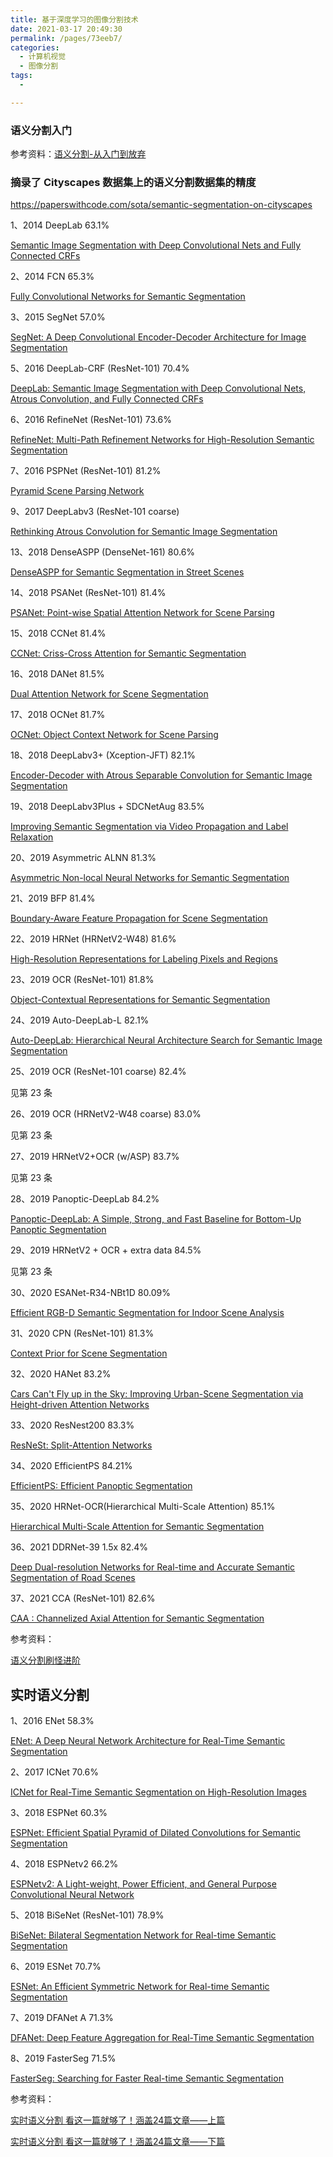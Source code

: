 ```yaml
---
title: 基于深度学习的图像分割技术
date: 2021-03-17 20:49:30
permalink: /pages/73eeb7/
categories:
  - 计算机视觉
  - 图像分割
tags:
  - 

---
```


### 语义分割入门

参考资料：[语义分割-从入门到放弃](https://zhuanlan.zhihu.com/p/48670341)

### 摘录了 Cityscapes 数据集上的语义分割数据集的精度                                                                                                              
https://paperswithcode.com/sota/semantic-segmentation-on-cityscapes

1、2014 DeepLab 63.1%

[Semantic Image Segmentation with Deep Convolutional Nets and Fully Connected CRFs](https://paperswithcode.com/paper/semantic-image-segmentation-with-deep)

2、2014 FCN 65.3%

[Fully Convolutional Networks for Semantic Segmentation](https://paperswithcode.com/paper/fully-convolutional-networks-for-semantic)

3、2015 SegNet 57.0%

[SegNet: A Deep Convolutional Encoder-Decoder Architecture for Image Segmentation](https://paperswithcode.com/paper/segnet-a-deep-convolutional-encoder-decoder)

5、2016 DeepLab-CRF (ResNet-101) 70.4%

[DeepLab: Semantic Image Segmentation with Deep Convolutional Nets, Atrous Convolution, and Fully Connected CRFs](https://paperswithcode.com/paper/deeplab-semantic-image-segmentation-with-deep)

6、2016 RefineNet (ResNet-101) 73.6%

[RefineNet: Multi-Path Refinement Networks for High-Resolution Semantic Segmentation](https://paperswithcode.com/paper/refinenet-multi-path-refinement-networks-for)

7、2016 PSPNet (ResNet-101) 81.2%

[Pyramid Scene Parsing Network](https://paperswithcode.com/paper/pyramid-scene-parsing-network)

9、2017 DeepLabv3 (ResNet-101 coarse)

[Rethinking Atrous Convolution for Semantic Image Segmentation](https://paperswithcode.com/paper/rethinking-atrous-convolution-for-semantic)

13、2018 DenseASPP  (DenseNet-161) 80.6%

[DenseASPP for Semantic Segmentation in Street Scenes](https://paperswithcode.com/paper/denseaspp-for-semantic-segmentation-in-street)

14、2018 PSANet (ResNet-101) 81.4%

[PSANet: Point-wise Spatial Attention Network for Scene Parsing](https://paperswithcode.com/paper/psanet-point-wise-spatial-attention-network)

15、2018 CCNet 81.4%

[CCNet: Criss-Cross Attention for Semantic Segmentation](https://paperswithcode.com/paper/ccnet-criss-cross-attention-for-semantic)

16、2018 DANet 81.5%

[Dual Attention Network for Scene Segmentation](https://paperswithcode.com/paper/dual-attention-network-for-scene-segmentation)

17、2018 OCNet 81.7%

[OCNet: Object Context Network for Scene Parsing](https://paperswithcode.com/paper/ocnet-object-context-network-for-scene)

18、2018 DeepLabv3+ (Xception-JFT) 82.1%

[Encoder-Decoder with Atrous Separable Convolution for Semantic Image Segmentation](https://paperswithcode.com/paper/encoder-decoder-with-atrous-separable)

19、2018 DeepLabv3Plus + SDCNetAug 83.5%

[Improving Semantic Segmentation via Video Propagation and Label Relaxation](https://paperswithcode.com/paper/improving-semantic-segmentation-via-video)

20、2019 Asymmetric ALNN 81.3%

[Asymmetric Non-local Neural Networks for Semantic Segmentation](https://paperswithcode.com/paper/asymmetric-non-local-neural-networks-for)

21、2019 BFP 81.4%

[Boundary-Aware Feature Propagation for Scene Segmentation](https://paperswithcode.com/paper/boundary-aware-feature-propagation-for-scene)

22、2019 HRNet (HRNetV2-W48) 81.6%

[High-Resolution Representations for Labeling Pixels and Regions](https://paperswithcode.com/paper/high-resolution-representations-for-labeling)

23、2019 OCR (ResNet-101) 81.8%

[Object-Contextual Representations for Semantic Segmentation](https://paperswithcode.com/paper/object-contextual-representations-for)

24、2019 Auto-DeepLab-L 82.1%

[Auto-DeepLab: Hierarchical Neural Architecture Search for Semantic Image Segmentation](https://paperswithcode.com/paper/auto-deeplab-hierarchical-neural-architecture)

25、2019 OCR (ResNet-101 coarse) 82.4%

见第 23 条

26、2019 OCR (HRNetV2-W48 coarse) 83.0%

见第 23 条

27、2019 HRNetV2+OCR (w/ASP) 83.7%

见第 23 条

28、2019 Panoptic-DeepLab 84.2%

[Panoptic-DeepLab: A Simple, Strong, and Fast Baseline for Bottom-Up Panoptic Segmentation](https://paperswithcode.com/paper/panoptic-deeplab-a-simple-strong-and-fast)

29、2019 HRNetV2 + OCR + extra data 84.5%

见第 23 条

30、2020 ESANet-R34-NBt1D 80.09%

[Efficient RGB-D Semantic Segmentation for Indoor Scene Analysis](https://paperswithcode.com/paper/efficient-rgb-d-semantic-segmentation-for)

31、2020 CPN (ResNet-101) 81.3%

[Context Prior for Scene Segmentation](https://paperswithcode.com/paper/context-prior-for-scene-segmentation)

32、2020 HANet 83.2%

[Cars Can't Fly up in the Sky: Improving Urban-Scene Segmentation via Height-driven Attention Networks](https://paperswithcode.com/paper/cars-cant-fly-up-in-the-sky-improving-urban)

33、2020 ResNest200 83.3%

[ResNeSt: Split-Attention Networks](https://paperswithcode.com/paper/resnest-split-attention-networks)

34、2020 EfficientPS 84.21%

[EfficientPS: Efficient Panoptic Segmentation](https://paperswithcode.com/paper/efficientps-efficient-panoptic-segmentation)

35、2020 HRNet-OCR(Hierarchical Multi-Scale Attention) 85.1%

[Hierarchical Multi-Scale Attention for Semantic Segmentation](https://paperswithcode.com/paper/hierarchical-multi-scale-attention-for)

36、2021 DDRNet-39 1.5x 82.4%

[Deep Dual-resolution Networks for Real-time and Accurate Semantic Segmentation of Road Scenes](https://paperswithcode.com/paper/deep-dual-resolution-networks-for-real-time)

37、2021 CCA (ResNet-101) 82.6%

[CAA : Channelized Axial Attention for Semantic Segmentation](https://paperswithcode.com/paper/caa-channelized-axial-attention-for-semantic)



参考资料：

[语义分割刷怪进阶](https://zhuanlan.zhihu.com/p/36857546)

## 实时语义分割

1、2016 ENet 58.3%

[ENet: A Deep Neural Network Architecture for Real-Time Semantic Segmentation](https://paperswithcode.com/paper/enet-a-deep-neural-network-architecture-for)

2、2017 ICNet 70.6%

[ICNet for Real-Time Semantic Segmentation on High-Resolution Images](https://paperswithcode.com/paper/icnet-for-real-time-semantic-segmentation-on)

3、2018 ESPNet 60.3%

[ESPNet: Efficient Spatial Pyramid of Dilated Convolutions for Semantic Segmentation](https://paperswithcode.com/paper/espnet-efficient-spatial-pyramid-of-dilated)

4、2018 ESPNetv2 66.2%

[ESPNetv2: A Light-weight, Power Efficient, and General Purpose Convolutional Neural Network](https://paperswithcode.com/paper/espnetv2-a-light-weight-power-efficient-and)

5、2018 BiSeNet (ResNet-101) 78.9%

[BiSeNet: Bilateral Segmentation Network for Real-time Semantic Segmentation](https://paperswithcode.com/paper/bisenet-bilateral-segmentation-network-for)

6、2019 ESNet 70.7%

[ESNet: An Efficient Symmetric Network for Real-time Semantic Segmentation](https://paperswithcode.com/paper/esnet-an-efficient-symmetric-network-for-real)

7、2019 DFANet A 71.3%

[DFANet: Deep Feature Aggregation for Real-Time Semantic Segmentation](https://paperswithcode.com/paper/dfanet-deep-feature-aggregation-for-real-time)

8、2019 FasterSeg 71.5%

[FasterSeg: Searching for Faster Real-time Semantic Segmentation](https://paperswithcode.com/paper/fasterseg-searching-for-faster-real-time-1)



参考资料：

[实时语义分割 看这一篇就够了！涵盖24篇文章——上篇](https://zhuanlan.zhihu.com/p/268409221)

[实时语义分割 看这一篇就够了！涵盖24篇文章——下篇](https://zhuanlan.zhihu.com/p/268405193)

